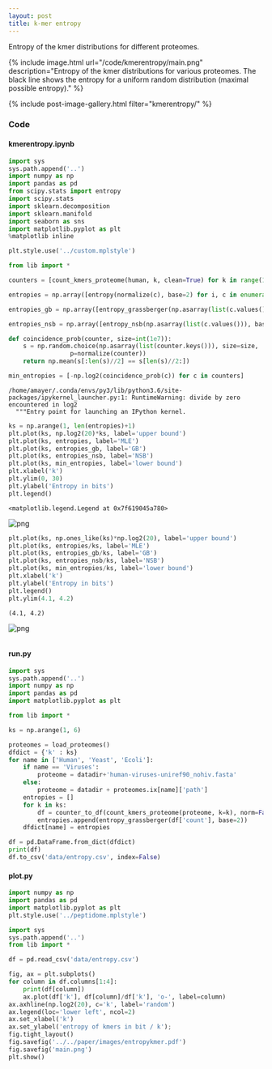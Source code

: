 ```yaml
---
layout: post
title: k-mer entropy
---
```


Entropy of the kmer distributions for different proteomes.

{% include image.html
   url="/code/kmerentropy/main.png"
   description="Entropy of the kmer distributions for various proteomes. The black line shows the entropy for a uniform random distribution (maximal possible entropy)."
%}



{% include post-image-gallery.html filter="kmerentropy/" %}

### Code 
#### kmerentropy.ipynb

```python
import sys
sys.path.append('..')
import numpy as np
import pandas as pd
from scipy.stats import entropy
import scipy.stats
import sklearn.decomposition
import sklearn.manifold
import seaborn as sns
import matplotlib.pyplot as plt
%matplotlib inline

plt.style.use('../custom.mplstyle')

from lib import *
```


```python
counters = [count_kmers_proteome(human, k, clean=True) for k in range(1, 10)]
```


```python
entropies = np.array([entropy(normalize(c), base=2) for i, c in enumerate(counters)])

```


```python
entropies_gb = np.array([entropy_grassberger(np.asarray(list(c.values())), base=2) for i, c in enumerate(counters)])

```


```python
entropies_nsb = np.array([entropy_nsb(np.asarray(list(c.values())), base=2) for i, c in enumerate(counters)])

```


```python
def coincidence_prob(counter, size=int(1e7)):
    s = np.random.choice(np.asarray(list(counter.keys())), size=size,
                 p=normalize(counter))
    return np.mean(s[:len(s)//2] == s[len(s)//2:])
```


```python
min_entropies = [-np.log2(coincidence_prob(c)) for c in counters]
```

    /home/amayer/.conda/envs/py3/lib/python3.6/site-packages/ipykernel_launcher.py:1: RuntimeWarning: divide by zero encountered in log2
      """Entry point for launching an IPython kernel.



```python
ks = np.arange(1, len(entropies)+1)
plt.plot(ks, np.log2(20)*ks, label='upper bound')
plt.plot(ks, entropies, label='MLE')
plt.plot(ks, entropies_gb, label='GB')
plt.plot(ks, entropies_nsb, label='NSB')
plt.plot(ks, min_entropies, label='lower bound')
plt.xlabel('k')
plt.ylim(0, 30)
plt.ylabel('Entropy in bits')
plt.legend()
```




    <matplotlib.legend.Legend at 0x7f619045a780>




![png](notebook_files/kmerentropy_7_1.png)



```python
plt.plot(ks, np.ones_like(ks)*np.log2(20), label='upper bound')
plt.plot(ks, entropies/ks, label='MLE')
plt.plot(ks, entropies_gb/ks, label='GB')
plt.plot(ks, entropies_nsb/ks, label='NSB')
plt.plot(ks, min_entropies/ks, label='lower bound')
plt.xlabel('k')
plt.ylabel('Entropy in bits')
plt.legend()
plt.ylim(4.1, 4.2)
```




    (4.1, 4.2)




![png](notebook_files/kmerentropy_8_1.png)



```python

```
#### run.py

```python
import sys
sys.path.append('..')
import numpy as np
import pandas as pd
import matplotlib.pyplot as plt

from lib import *

ks = np.arange(1, 6)

proteomes = load_proteomes()
dfdict = {'k' : ks}
for name in ['Human', 'Yeast', 'Ecoli']:
    if name == 'Viruses':
        proteome = datadir+'human-viruses-uniref90_nohiv.fasta'
    else:
        proteome = datadir + proteomes.ix[name]['path']
    entropies = []
    for k in ks:
        df = counter_to_df(count_kmers_proteome(proteome, k=k), norm=False)
        entropies.append(entropy_grassberger(df['count'], base=2))
    dfdict[name] = entropies

df = pd.DataFrame.from_dict(dfdict)
print(df)
df.to_csv('data/entropy.csv', index=False)

```
#### plot.py

```python
import numpy as np
import pandas as pd
import matplotlib.pyplot as plt
plt.style.use('../peptidome.mplstyle')

import sys
sys.path.append('..')
from lib import *

df = pd.read_csv('data/entropy.csv')

fig, ax = plt.subplots()
for column in df.columns[1:4]:
    print(df[column])
    ax.plot(df['k'], df[column]/df['k'], 'o-', label=column)
ax.axhline(np.log2(20), c='k', label='random')
ax.legend(loc='lower left', ncol=2)
ax.set_xlabel('k')
ax.set_ylabel('entropy of kmers in bit / k');
fig.tight_layout()
fig.savefig('../../paper/images/entropykmer.pdf')
fig.savefig('main.png')
plt.show()

```
